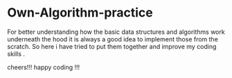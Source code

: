 # Own-Algorithm-practice

For better understanding how the basic data structures and algorithms work underneath the hood it is always a good idea to implement those from the scratch. So here i have tried to put them together and improve my coding skills .

cheers!!! happy coding !!!
